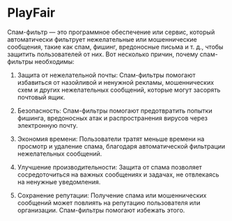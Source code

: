 # PlayFair
Спам-фильтр — это программное обеспечение или сервис, который автоматически фильтрует нежелательные или мошеннические сообщения, такие как спам, фишинг, вредоносные письма и т. д., чтобы защитить пользователей от них. Вот несколько причин, почему спам-фильтры необходимы:

1. Защита от нежелательной почты: Спам-фильтры помогают избавиться от назойливой и ненужной рекламы, мошеннических схем и других нежелательных сообщений, которые могут засорять почтовый ящик.

2. Безопасность: Спам-фильтры помогают предотвратить попытки фишинга, вредоносных атак и распространения вирусов через электронную почту.

3. Экономия времени: Пользователи тратят меньше времени на просмотр и удаление спама, благодаря автоматической фильтрации нежелательных сообщений.

4. Улучшение производительности: Защита от спама позволяет сосредоточиться на важных сообщениях и задачах, не отвлекаясь на ненужные уведомления.

5. Сохранение репутации: Получение спама или мошеннических сообщений может повлиять на репутацию пользователя или организации. Спам-фильтры помогают избежать этого.
